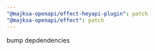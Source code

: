 ```yaml
---
"@majksa-openapi/effect-heyapi-plugin": patch
"@majksa-openapi/effect": patch
---
```


bump depdendencies

